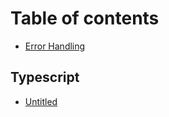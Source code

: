 # Table of contents

* [Error Handling](README.md)

## Typescript

* [Untitled](typescript/untitled.md)

